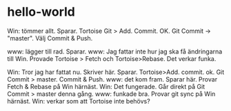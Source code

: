 # hello-world
Win: tömmer allt. Sparar. 
Tortoise Git > Add. Commit. OK.
Git Commit -> "master". Välj Commit & Push.

www: lägger till rad. Sparar.
www: Jag fattar inte hur jag ska få ändringarna till Win. Provade Tortoise > Fetch och Tortoise>Rebase. Det verkar funka.

Win: Tror jag har fattat nu. Skriver här. Sparar. Tortoise>Add. commit. ok. Git Commit > master. Commit & Push.
www: det kom fram. Sparar här. Provar Fetch & Rebase på Win härnäst.
Win: Det fungerade. Går direkt på Git Commit > master denna gång.
www: funkade bra. Provar git sync på Win härnäst.
Win: verkar som att Tortoise inte behövs?
